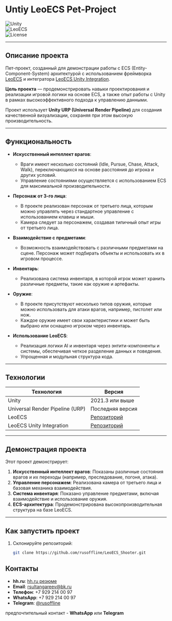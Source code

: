 # **Untiy LeoECS Pet-Project**  

![Unity](https://img.shields.io/badge/Unity-2021.3%2B-blue)  
![LeoECS](https://img.shields.io/badge/LeoECS-v1.0-green)  
![License](https://img.shields.io/badge/license-MIT-blue)  

---

## **Описание проекта**  
Пет-проект, созданный для демонстрации работы с ECS (Entity-Component-System) архитектурой с использованием фреймворка [LeoECS](https://github.com/Leopotam/ecs.git) и интегратора [LeoECS Unity Integration](https://github.com/Leopotam/ecs-unityintegration.git).  

**Цель проекта** — продемонстрировать навыки проектирования и реализации игровой логики на основе ECS, а также опыт работы с Unity в рамках высокоэффективного подхода к управлению данными.  

Проект использует **Unity URP (Universal Render Pipeline)** для создания качественной визуализации, сохраняя при этом высокую производительность.

---

## **Функциональность**  
- **Искусственный интеллект врагов**:  
  - Враги имеют несколько состояний (Idle, Pursue, Chase, Attack, Walk), переключающихся на основе расстояния до игрока и других условий.  
  - Управление состояниями осуществляется с использованием ECS для максимальной производительности.  

- **Персонаж от 3-го лица**:  
  - В проекте реализован персонаж от третьего лица, которым можно управлять через стандартное управление с использованием клавиш и мыши.  
  - Камера следует за персонажем, создавая типичный опыт игры от третьего лица.

- **Взаимодействие с предметами**:  
  - Возможность взаимодействовать с различными предметами на сцене. Персонаж может подбирать объекты и использовать их в игровом процессе.

- **Инвентарь**:  
  - Реализована система инвентаря, в которой игрок может хранить различные предметы, такие как оружие и артефакты.  

- **Оружие**:  
  - В проекте присутствуют несколько типов оружия, которые можно использовать для атаки врагов, например, пистолет или нож.  
  - Каждое оружие имеет свои характеристики и может быть выбрано или оснащено игроком через инвентарь.

- **Использование LeoECS**:  
  - Реализация логики AI и инвентаря через энтити-компоненты и системы, обеспечивая четкое разделение данных и поведения.  
  - Упрощенная и модульная структура кода.  

---

## **Технологии**  
| Технология              | Версия                      |  
|--------------------------|-----------------------------|  
| Unity                   | 2021.3 или выше            |  
| Universal Render Pipeline (URP) | Последняя версия       |  
| LeoECS                  | [Репозиторий](https://github.com/Leopotam/ecs.git) |  
| LeoECS Unity Integration | [Репозиторий](https://github.com/Leopotam/ecs-unityintegration.git) |  

---

## **Демонстрация проекта**  
Этот проект демонстрирует:  
1. **Искусственный интеллект врагов**: Показаны различные состояния врагов и их переходы (например, преследование, погоня, атака).  
2. **Управление персонажем**: Реализована камера от третьего лица и базовая механика взаимодействия.  
3. **Система инвентаря**: Показано управление предметами, включая взаимодействие и использование оружия.  
4. **ECS-архитектура**: Продемонстрирована высокопроизводительная структура на базе LeoECS.  

---

## **Как запустить проект**  
1. Склонируйте репозиторий:  
   ```bash
   git clone https://github.com/rusoffline/LeoECS_Shooter.git

## **Контакты**
- **hh.ru**: [hh.ru резюме](https://ufa.hh.ru/resume/7c0eef23ff02be4b310039ed1f77645a586570)
- **Email**: rsultangareev@bk.ru  
- **Телефон**: +7 929 214 00 97  
- **WhatsApp**: +7 929 214 00 97  
- **Telegram**: [@rusoffline](https://t.me/rusoffline)

предпочтительный контакт - **WhatsApp** или **Telegram**
